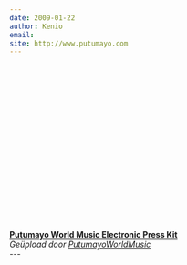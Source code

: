 ```yaml
---
date: 2009-01-22
author: Kenio
email: 
site: http://www.putumayo.com
---
```


<div><object width="480" height="291"><param name="movie" value="http://www.dailymotion.com/swf/k5VDLlQLmgp9MYEvJg&related=1"></param><param name="allowFullScreen" value="true"></param><param name="allowScriptAccess" value="always"></param><embed src="http://www.dailymotion.com/swf/k5VDLlQLmgp9MYEvJg&related=1" type="application/x-shockwave-flash" width="480" height="291" allowFullScreen="true" allowScriptAccess="always"></embed></object><br /><b><a href="http://www.dailymotion.com/video/x5qxwy_putumayo-world-music-electronic-pre_music">Putumayo World Music Electronic Press Kit</a></b><br /><i>Geüpload door <a href="http://www.dailymotion.com/PutumayoWorldMusic">PutumayoWorldMusic</a></i></div>
---
